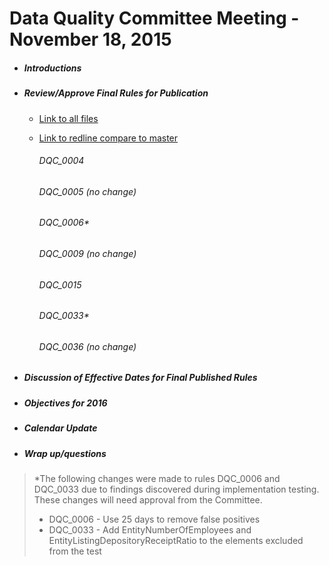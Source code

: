 # Data Quality Committee Meeting - November 18, 2015

* ##### Introductions

* ##### Review/Approve Final Rules for Publication

  * <a href="https://github.com/susanyount-wf/dqc_us_rules/tree/public_review_edits/docs" target="_blank">Link to all files</a>
  * <a href="https://github.com/DataQualityCommittee/dqc_us_rules/compare/master...susanyount-wf:public_review_edits?expand=1" target="_blank">Link to redline compare to master</a>
  
	###### DQC_0004
	###### DQC_0005 (no change)
	###### DQC_0006\*
	###### DQC_0009 (no change)
	###### DQC_0015
	###### DQC_0033\*
	###### DQC_0036 (no change)
  
* ##### Discussion of Effective Dates for Final Published Rules

* ##### Objectives for 2016

* ##### Calendar Update

* ##### Wrap up/questions

> \*The following changes were made to rules DQC_0006 and DQC_0033 due to findings discovered during implementation testing. These changes will need approval from the Committee.
> * DQC_0006 - Use 25 days to remove false positives
> * DQC_0033 - Add EntityNumberOfEmployees and EntityListingDepositoryReceiptRatio to the elements excluded from the test